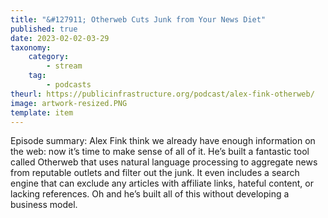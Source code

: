 ```yaml
---
title: "&#127911; Otherweb Cuts Junk from Your News Diet"
published: true
date: 2023-02-02-03-29
taxonomy:
    category:
        - stream
    tag:
        - podcasts
theurl: https://publicinfrastructure.org/podcast/alex-fink-otherweb/
image: artwork-resized.PNG
template: item
---
```


Episode summary: Alex Fink think we already have enough information on the web: now it&rsquo;s time to make sense of all of it. He&rsquo;s built a fantastic tool called Otherweb that uses natural language processing to aggregate news from reputable outlets and filter out the junk. It even includes a search engine that can exclude any articles with affiliate links, hateful content, or lacking references. Oh and he&rsquo;s built all of this without developing a business model.
